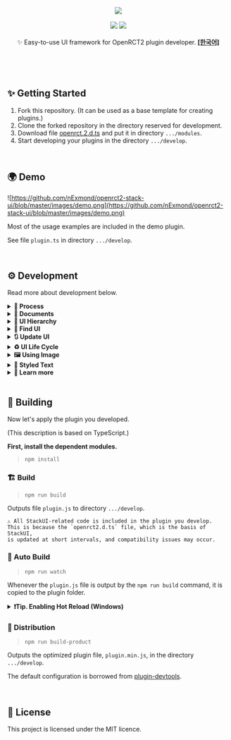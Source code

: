 <p align="center">
<img src="https://github.com/nExmond/openrct2-stack-ui/blob/master/images/logo.png"/>
<br /><br />
<img src="https://img.shields.io/badge/version-0.1.0-blueviolet.svg" />
<img src="https://img.shields.io/badge/api-%3E%3D%2029-turquoise.svg" />
<br /><br />
✨ Easy-to-use UI framework for OpenRCT2 plugin developer.
<a href="README_ko.md"><strong>[한국어]</strong></a>
</p>
<br /><br /><br />

## ✨ Getting Started

1. Fork this repository. (It can be used as a base template for creating plugins.)
2. Clone the forked repository in the directory reserved for development.
3. Download file [openrct.2.d.ts](https://github.com/OpenRCT2/OpenRCT2/tree/develop/distribution/openrct2.d.ts) and put it in directory `.../modules`.
4. Start developing your plugins in the directory `.../develop`.

<br />

## 🌍 Demo

![https://github.com/nExmond/openrct2-stack-ui/blob/master/images/demo.png](https://github.com/nExmond/openrct2-stack-ui/blob/master/images/demo.png)

Most of the usage examples are included in the demo plugin.

See file `plugin.ts` in directory `.../develop`.

<br />

## ⚙ Development

Read more about development below.

<details>
<summary><strong>🎢 Process</strong></summary>

Plugin development using StackUI consists of the following steps.

1. Construct a window

```tsx
//Constructs a single tabbed window with a blank label.
UIWindow.$(
    UITab.$(
        UILabel.$("")
    )
);
```

2. Preparing and setting up initial data

```tsx
//Define and set the information to be displayed in the initial window.
const text = "Label";

UIWindow.$(
    UITab.$(
        UILabel.$(text)
    ).image(UIImageTabGears)
).title("Window");
```

3. Defining Proxies

```tsx
//Defines proxies for passing commands to the UI and responding to actions.
const windowProxy = UIWDP.$();
const labelProxy = UIWP.$<UILabel>();

const text = "Label";

UIWindow.$(
    UITab.$(
        UILabel.$(text)
    ).image(UIImageTabGears)
).title("Window");
```

4. Binding Proxy

```tsx
const windowProxy = UIWDP.$();
const labelProxy = UIWP.$<UILabel>();

const text = "Label";

//Bind the proxy to the UI.
UIWindow.$(
    UITab.$(
        UILabel.$(text).bind(labelProxy)
    ).image(UIImageTabGears)
).bind(windowProxy)
.title("Window");
```

5. Binding UI Actions

```tsx
const windowProxy = UIWDP.$();
const labelProxy = UIWP.$<UILabel>();

const text = "Label";

UIWindow.$(
    UITab.$(
        UILabel.$(text).bind(labelProxy)
    ).image(UIImageTabGears)
).bind(windowProxy)
.title("Window");

//Write code to run based on UI actions.
windowProxy.didAppear((window) => {
    console.log(window.getTitle());
    console.log(`before: ${labelProxy.ui?.getText()}`);
    labelProxy.updateUI((label) => {
        label.text(`${window.getTitle()} is opened.`);
    });
    console.log(`after: ${labelProxy.ui?.getText()}`);
});
```

6. Open window

```tsx
const windowProxy = UIWDP.$();
const labelProxy = UIWP.$<UILabel>();

const text = "Label";

UIWindow.$(
    UITab.$(
        UILabel.$(text).bind(labelProxy)
    ).image(UIImageTabGears)
).bind(windowProxy)
.title("Window");

windowProxy.didAppear((window) => {
    console.log(window.getTitle());
    console.log(`before: ${labelProxy.ui?.getText()}`);
    labelProxy.updateUI((label) => {
        label.text(`${window.getTitle()} is opened.`);
    });
    console.log(`after: ${labelProxy.ui?.getText()}`);
});

//Open a window based on the above.
windowProxy.show();
```
---
</details>

<details><summary><b>📄 Documents</b></summary>

---

<details><summary><b>💠 UIWindow</b></summary>

- $: Initialize with widget list
- $T: Initialize with tab list

Property
- spacing
- padding
- origin
- minSize
- maxSize
- isExpandable
- title
- selectedTabIndex
- selectedTabName
- theme

Action
- show
- updateUI
- close
- bringToFront
- findWidget
- bind
- getUITab
- getUIWidget

Handler
- onClose
- onTabChange
- didLoad
- didAppear
- didDisappear

</details>
<details><summary><b>📑 UITab</b></summary>

- $: Initialize with widget list

Property
- name
- spacing
- padding
- isExpandable
- minSize
- maxSize
- image
- title
- theme
- isHidden

Action
- updateUI
- bind
- getUIWidget

Handler
- didLoad
- didAppear
- didDisappear

</details>
<details><summary><b>🧒 UIWidget</b></summary>

Property
- origin
- offset
- extends
- size
- minSize
- occupiedSize
- name
- tooltip
- isDisabled
- isVisible
- font
- description

Action
- updateUI
- bind
- resetSize

Handler
- didLoad
- didAppear
- didDisapp

Drived widget

<details><summary><b>🛹 UIStack</b></summary>

- $: Initialize with widget list
- $V: Initialize the widget list by placing it vertically
- $H: Initialize the widget list by placing it horizontally
- $VG: Initialize by arranging the widget list vertically, and display the group box
- $HG: Initialize by arranging the widget list horizontally, and display the group box

Property
- axis
- spacing
- padding
- isGrouped
- title
- childs

</details>
<details><summary><b>🏷️ UILabel</b></summary>

- $: Initialize with string

Property
- align
- text

Handler
- onChange

</details>
<details><summary><b>🌌 UISpacer</b></summary>

- $: Initialize with spacing value

Property
- axis
- spacing

</details>
<details><summary><b>🔘 UIButton</b></summary>

- $: Initialize to text
- $I: Initialize to image

Property
- border
- image
- isPressed
- title

Action
- isImageEqual

Handler
- onClick

Derived widget
<details><summary><b>🔲 UIToggleButton</b></summary>

Action
- toggle

Handler
- onPress

</details>
<details><summary><b>🔄 UIPageImageButton</b></summary>

- $IP: Initialize with image list

Action
- images
- currentIndex

Handler
- onPage

</details>

---

</details>
<details><summary><b>🔁 UISpinner</b></summary>

- $: Initialize to default value

Property
- range
- step
- fixed
- value
- formatter

Action
- dialogueInfo

Handler
- onChange

</details>
<details><summary><b>✅ UICheckbox</b></summary>

- $: Initialize to title
- $UN: Initialize without title

Property
- isChecked
- text

Action
- toggle

Handler
- onChange

</details>
<details><summary><b>🔽 UIDropdown</b></summary>

- $: Initialize with string list

Property
- items
- selectedIndex

handler
- onChange

</details>
<details><summary><b>🔳 UIColorpicker</b></summary>

- $: Initialize to color

Property
- color

Handler
- onChange

</details>
<details><summary><b>🖼️ UIImageView</b></summary>

- $: Initialize to image

Property
- image
- theme

</details>
<details><summary><b>🎑 UIViewport</b></summary>

- $: Initialize to default value

Property
- position
- rotation
- zoom
- flags
- centerPosition

Action
- moveTo
- scrollTo
- scrollToMainViewportCenter
- moveToMainViewportCenter
- mainViewportScrollToThis

</details>
<details><summary><b>📃 UIListView</b></summary>

- $: Initialize with column list

Property
- scrollbarType
- isStriped
- showColumnHeaders
- selectedCell
- canSelect
- columnData
- itemData
- highlightedCell
- columns
- items

Action
- addColumn(s)
- addItem(s)
- clearAllItems

Handler
- onHighlight
- onClick

Child element
<details><summary><b>🏷️ UIListViewColumn</b></summary>

- $: Initialize to default width
- $F: Initialize to fixed column width
- $R: Initialize to range column width
- $W: Initialize to percentage column width

Property
- sortOrder
- canSort
- tooltip

</details>
<details><summary><b>⚪ UIListViewItem</b></summary>

- $: Initialize with string list
- $S: Initialize to string as separator

Property
- isSeparator
- elements

</details>

---

</details>
<details><summary><b>📄 UITextbox</b></summary>

- $: Initialize to string

Property
- text
- maxLength

Handler
- onChange

</details>

---

</details>

<details><summary><b>🛰️ UIProxy</b></summary>

- $: Default Initializer

Property
- ui

Action
- updateUI

Handler
- didLoad
- didAppear
- didDisappear

Derived proxy
<details><summary><b>💠 UIWindowProxy (UIWDP)</b></summary>

Action
- show
- close

Handler
- onTabChange
- onClose

</details>

<details><summary><b>📑 UITabProxy (UITP)</b></summary>
</details>

<details><summary><b>🧒 UIWidgetProxy (UIWP)</b></summary>

Handler
- onClick
- onChange

</details>

---

</details>

<details><summary><b>🖼️ UIImage</b></summary>

- $: Initialize to single image
- $A: Initialize as a continuous image
- $F: Initialize with non-contiguous images

Property
- isAnimatable
- duration
- offset
- singleFrame
- size
- description
- string

Action
- isEqual

</details>

<details><summary><b>🏗️ TextBuilder (TB)</b></summary>

- $: Initialize as text node

Property
- font
- outline
- color
- description

Action
- build

Child element
<details><summary><b>⭐ TextNode (TN)</b></summary>

- $: Initialize with text node list
- $S: Initialize to string
- $I: Initialize to image
- $NL: Initialize to newline node

Property
- outline
- color

</details>

---

</details>

<details><summary><b>⛑️ Helper</b></summary>
<details><summary><b>⏲️ IntervalHelper</b></summary>

Global: intervalHelper

Action
- start
- enabled
- end

</details>
<details><summary><b>🖼️ ImageHelper</b></summary>

Global: imageHelper

Action
- graphicsContext

</details>
</details>

---

</details>

<details><summary><b>🧩 UI Hierarchy</b></summary>

![https://github.com/nExmond/openrct2-stack-ui/blob/master/images/stack.png](https://github.com/nExmond/openrct2-stack-ui/blob/master/images/stack.png)

The containment relationship is:

```
UIWindow
    └ UITab (optional)
        └ UIStack (optional)
            └ UIWidget (UILabel, UIButton, ...)
            └ UIListView
                └ UIListViewColumn
                └ UIListViewItem
```

</details>

<details><summary><b>🔎 Find UI</b></summary>

You can usually control widgets through a proxy.
However, you may want to use the UI without binding a proxy.

---

After setting the name of the UI item directly, use the function below.

1. UIWindow
    - getUITab
    - getUIWidget
2. UITab
    - getUIWidget

</details>
<details><summary><b>🔃 Update UI</b></summary>

In general, you can update the UI by modifying the properties within the updateUI block.

```tsx
const proxy = UIWP.$<UIButton>();

//...

proxy.onClick((w) => {
    w.updateUI(() => {
        w.isPressed(w.getIsPressed());
    });
});
```

---

It is possible to update the UI outside of the update block, but it is not recommended.
It can cause unpredictable side effects.

```tsx
const proxy = UIWP.$<UIButton>();

//...

proxy.onClick((w) => {
    w.isPressed(w.getIsPressed());
    w.updateUI();
});
```

---

    💡 For windows and tabs, if some settings are changed, 
    the window may reopen internally for the changes to take effect. 
    This is independent of the life cycle.

</details>
<details><summary><b>♻️ UI Life Cycle</b></summary>

![https://github.com/nExmond/openrct2-stack-ui/blob/master/images/lifecycle.png](https://github.com/nExmond/openrct2-stack-ui/blob/master/images/lifecycle.png)

In StackUI, UI has a lifecycle and provides hooks according to its state.

---

1. didLoad
    - It is only called once when the UI is first loaded.
2. didAppear
    - Called whenever the UI appears on the screen.
    - For UITab, it is called when activated.
    - It has nothing to do with UIWidget.isVisible.
3. didDisappear
    - Called whenever the UI disappears on the screen.
    - For UITab, it is called when deactivated.
    - It has nothing to do with UIWidget.isVisible.

</details>
<details><summary><b>🖼️ Using Image</b></summary>

Images are initialized with sprite numbers.
(See the comments on `UIImageConstants` for related information.)

---

UIImages can be divided into 3 types:

1. Sigle Image
    - You can use it anywhere you use the image.
2. Continuous Image
    - Available only on tabs and buttons.
3. Non-Continuous Image
    - A custom type, currently only available for buttons.

---

Commonly used images are predefined and included in `UIImageConstants`.

    💡 The amount of code included in the plugin can be burdensome,
    so please comment out unused images.

</details>
<details><summary><b>🥂 Styled Text</b></summary>

TextBuilder allows you to create a styled string by combining TextNodes.

There are 3 types of TextNode.

1. StringNode
    - A string node.
    - You can break the line with `\n`.
2. ImageNode
    - Inserts an image between string nodes.
3. NewlineNode
    - A newline node.
    - Display the next node starting from the next line.

TextBuilder defines the font of the string, and TextNode defines the color and outline of the string.

---

The following are the examples included in the demo.

![https://github.com/nExmond/openrct2-stack-ui/blob/master/images/textbuilder.png](https://github.com/nExmond/openrct2-stack-ui/blob/master/images/textbuilder.png)

```tsx
const formatted = TB.$(
        TN.$(
            TN.$I(UIImageShopItemChips),
            TN.$(
                TN.$S("Chips\n..."),
                TN.$(
                    TN.$S((1432).format(TextFormat.StringId, 53))
                        .color(TextColor.BabyBlue),
                    TN.$NL()
                ).outline()
            ).color(TextColor.Celadon),
            TN.$S((767).format(TextFormat.StringId, 77)),
            TN.$I(UIImageShopItemDoughnut),
            TN.$I(UIImageShopItemIceCream)
        ).color(TextColor.Topaz)
    ).build();
```

</details>
<details><summary><b>📑 Learn more</b></summary>

**Position and size of the UI**

- The size of the window is automatically adjusted within the minimum and maximum sizes based on the size of the widget.
- Widgets that are not sized are automatically scaled according to the size of the window.
- Widgets that are not sized are placed at regular intervals in the stack.
- Some widgets have a fixed height or width depending on their nature.

</details>
<br />

## 🚀 Building

Now let's apply the plugin you developed.

(This description is based on TypeScript.)

**First, install the dependent modules.**

> `npm install`

### 🏗️ Build

> `npm run build`

Outputs file `plugin.js` to directory `.../develop`.

    ⚠ All StackUI-related code is included in the plugin you develop.
    This is because the `openrct2.d.ts` file, which is the basis of StackUI,
    is updated at short intervals, and compatibility issues may occur.

### 🔄 Auto Build

> `npm run watch`

Whenever the `plugin.js` file is output by the `npm run build` command, it is copied to the plugin folder.

<details><summary><b>❗Tip. Enabling Hot Reload (Windows)</b></summary>

Open file `.../Users/User/Documents/OpenRCT2/config.ini`, change `enable_hot_reloading = false` to `enable_hot_reloading = true` and save.

</details>

### 📀 Distribution

> `npm run build-product`

Outputs the optimized plugin file, `plugin.min.js`, in the directory `.../develop`.

The default configuration is borrowed from [plugin-devtools](https://github.com/OpenRCT2/plugin-devtools).

<br />

## 📜 License

This project is licensed under the MIT licence.